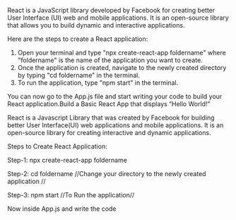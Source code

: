 React is a JavaScript library developed by Facebook for creating better User Interface (UI) web and mobile applications. It is an open-source library that allows you to build dynamic and interactive applications.

Here are the steps to create a React application:

1. Open your terminal and type "npx create-react-app foldername" where "foldername" is the name of the application you want to create.
2. Once the application is created, navigate to the newly created directory by typing "cd foldername" in the terminal.
3. To run the application, type "npm start" in the terminal.

You can now go to the App.js file and start writing your code to build your React application.Build a Basic React App that displays “Hello World!”

React is a Javascript Library that was created by Facebook for building better User Interface(UI) web applications and mobile applications. It is an open-source library for creating interactive and dynamic applications.

Steps to Create React Application:

Step-1: npx create-react-app foldername

Step-2: cd foldername //Change your directory to the newly created application //

Step-3: npm start //To Run the application//

Now inside App.js and write the code
